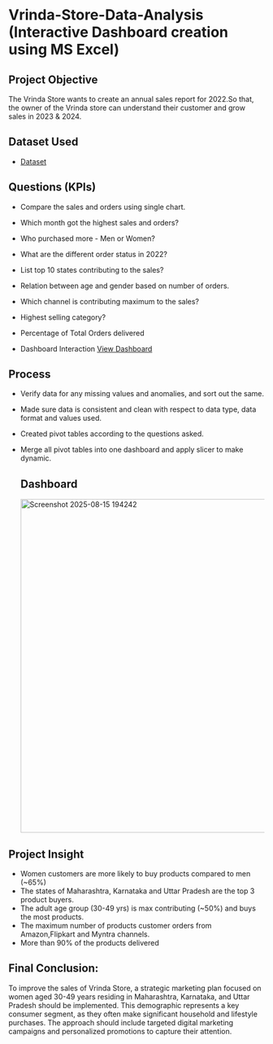 # Vrinda-Store-Data-Analysis (Interactive Dashboard creation using MS Excel)
## Project Objective
The Vrinda Store wants to create an annual sales report for 2022.So that, the owner of the Vrinda store can understand their customer and grow sales in 2023 & 2024.

## Dataset Used
- <a href="https://github.com/Sriyanta003/Data-Analysis-Dashboard/blob/main/project%202.xlsx">Dataset</a>

##  Questions (KPIs)
- Compare the sales and orders using single chart.
- Which month got the highest sales and orders?
- Who purchased more - Men or Women?
- What are the different order status in 2022?
- List top 10 states contributing to the sales?
- Relation between age and gender based on number of orders.
- Which channel is contributing maximum to the sales?
- Highest selling category?
- Percentage of Total Orders delivered

- Dashboard Interaction <a href="https://github.com/Sriyanta003/Data-Analysis-Dashboard/blob/main/Screenshot%202025-08-15%20194242.png">View Dashboard</a>

## Process 
- Verify data for any missing values and anomalies, and sort out the same.
- Made sure data is consistent and clean with respect to data type, data format and values used.
- Created pivot tables according to the questions asked.
- Merge all pivot tables into one dashboard and apply slicer to make dynamic.

  ## Dashboard

  <img width="1862" height="656" alt="Screenshot 2025-08-15 194242" src="https://github.com/user-attachments/assets/0a9ea953-edd6-44c3-9782-86f3d3493c52" />

## Project Insight
- Women customers are more likely to buy products compared to men (~65%)
- The states of Maharashtra, Karnataka and Uttar Pradesh are the top 3 product buyers.
- The adult age group (30-49 yrs) is max contributing (~50%) and buys the most products.
- The maximum number of products customer orders from Amazon,Flipkart and Myntra channels.
- More than 90% of the products delivered

## Final Conclusion:
To improve the sales of Vrinda Store, a strategic marketing plan focused on women aged 30-49 years residing in Maharashtra, Karnataka, and Uttar Pradesh should be implemented. This demographic represents a key consumer segment, as they often make significant household and lifestyle purchases. The approach should include targeted digital marketing campaigns and personalized promotions to capture their attention.
